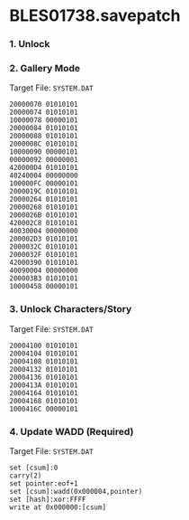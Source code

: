 # BLES01738.savepatch

### 1. Unlock
### 2. Gallery Mode

Target File: `SYSTEM.DAT`

```
20000070 01010101
20000074 01010101
10000078 00000101
20000084 01010101
20000088 01010101
2000008C 01010101
10000090 00000101
00000092 00000001
420000D4 01010101
40240004 00000000
100000FC 00000101
2000019C 01010101
20000264 01010101
20000268 01010101
2000026B 01010101
420002C8 01010101
40030004 00000000
200002D3 01010101
2000032C 01010101
2000032F 01010101
42000390 01010101
40090004 00000000
200003B3 01010101
10000458 00000101
```

### 3. Unlock Characters/Story

Target File: `SYSTEM.DAT`

```
20004100 01010101
20004104 01010101
20004108 01010101
20004132 01010101
20004136 01010101
2000413A 01010101
20004164 01010101
20004168 01010101
1000416C 00000101
```

### 4. Update WADD (Required)

Target File: `SYSTEM.DAT`

```
set [csum]:0
carry(2)
set pointer:eof+1
set [csum]:wadd(0x000004,pointer)
set [hash]:xor:FFFF
write at 0x000000:[csum]
```

